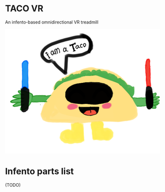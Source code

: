 # TACO VR
An infento-based omnidirectional VR treadmill

![Screenshot](logo.png)

# Infento parts list

(TODO)

